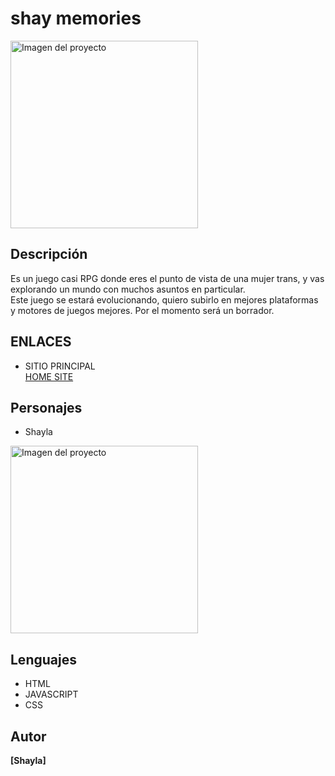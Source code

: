 # shay memories

<img src="https://i.postimg.cc/DykJYpwr/ABAJO1.png" alt="Imagen del proyecto" width="300" height="300">

## Descripción
Es un juego casi RPG donde eres el punto de vista de una mujer trans, y vas explorando un mundo con muchos asuntos en particular.  
Este juego se estará evolucionando, quiero subirlo en mejores plataformas y motores de juegos mejores. Por el momento será un borrador.

## ENLACES

- SITIO PRINCIPAL  
[HOME SITE](https://shayhomew.blogspot.com/)

## Personajes
- Shayla  
<img src="https://i.postimg.cc/DykJYpwr/ABAJO1.png" alt="Imagen del proyecto" width="300" height="300">

## Lenguajes
- HTML
- JAVASCRIPT
- CSS

## Autor
**[Shayla]**
